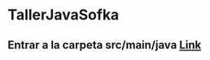 # TallerJavaSofka

## Entrar a la carpeta src/main/java [Link](https://github.com/johanramirez91/TallerJavaSofka/tree/main/src/main/java)
